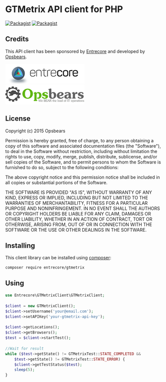 # GTMetrix API client for PHP

[![Packagist](https://img.shields.io/packagist/v/entrecore/gtmetrix.svg)](https://packagist.org/packages/entrecore/gtmetrix)
[![Packagist](https://img.shields.io/packagist/l/entrecore/gtmetrix.svg)](https://packagist.org/packages/entrecore/gtmetrix)

## Credits

This API client has been sponsored by [Entrecore](http://www.entrecore.com) and developed by
[Opsbears](https://www.opsbears.com/).

[![Entrecore](assets/entrecore.png)](http://www.entrecore.com)
[![Opsbears](assets/opsbears.png)](https://www.opsbears.com/)

## License

Copyright (c) 2015 Opsbears

Permission is hereby granted, free of charge, to any person obtaining a copy of this software and associated
documentation files (the "Software"), to deal in the Software without restriction, including without limitation the
rights to use, copy, modify, merge, publish, distribute, sublicense, and/or sell copies of the Software, and to permit
persons to whom the Software is furnished to do so, subject to the following conditions:

The above copyright notice and this permission notice shall be included in all copies or substantial portions of the
Software.

THE SOFTWARE IS PROVIDED "AS IS", WITHOUT WARRANTY OF ANY KIND, EXPRESS OR IMPLIED, INCLUDING BUT NOT LIMITED TO THE
WARRANTIES OF MERCHANTABILITY, FITNESS FOR A PARTICULAR PURPOSE AND NONINFRINGEMENT. IN NO EVENT SHALL THE AUTHORS OR
COPYRIGHT HOLDERS BE LIABLE FOR ANY CLAIM, DAMAGES OR OTHER LIABILITY, WHETHER IN AN ACTION OF CONTRACT, TORT OR
OTHERWISE, ARISING FROM, OUT OF OR IN CONNECTION WITH THE SOFTWARE OR THE USE OR OTHER DEALINGS IN THE SOFTWARE.

## Installing

This client library can be installed using [composer](https://getcomposer.org/):

    composer require entrecore/gtmetrix
    
## Using

```php
use Entrecore\GTMetrixClient\GTMetrixClient;

$client = new GTMetrixClient();
$client->setUsername('your@email.com');
$client->setAPIKey('your-gtmetrix-api-key');

$client->getLocations();
$client->getBrowsers();
$test = $client->startTest();
 
//Wait for result
while ($test->getState() != GTMetrixTest::STATE_COMPLETED &&
    $test->getState() != GTMetrixTest::STATE_ERROR) {
    $client->getTestStatus($test);
    sleep(5);
}
```
